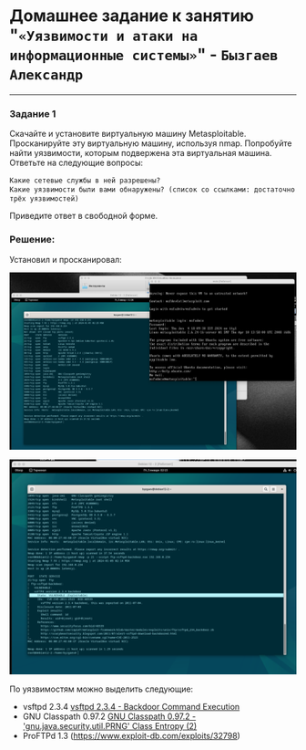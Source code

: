 # Домашнее задание к занятию "`«Уязвимости и атаки на информационные системы»`" - `Бызгаев Александр`

---

### Задание 1

Скачайте и установите виртуальную машину Metasploitable.
Просканируйте эту виртуальную машину, используя nmap.
Попробуйте найти уязвимости, которым подвержена эта виртуальная машина.
Ответьте на следующие вопросы:

    Какие сетевые службы в ней разрешены?  
    Какие уязвимости были вами обнаружены? (список со ссылками: достаточно трёх уязвимостей)
Приведите ответ в свободной форме.

### Решение:

Установил и просканировал: 

![image](https://github.com/Byzgaev-I/Vulnerabilities-and-attacks/blob/main/Metasploitable.png)

![image](https://github.com/Byzgaev-I/Vulnerabilities-and-attacks/blob/main/Metasploitable2.png)


По уязвимостям можно выделить следующие:
 
- vsftpd 2.3.4 [vsftpd 2.3.4 - Backdoor Command Execution](https://www.exploit-db.com/exploits/49757)
- GNU Classpath 0.97.2 [GNU Classpath 0.97.2 - 'gnu.java.security.util.PRNG' Class Entropy (2)](https://www.exploit-db.com/exploits/32674)
- ProFTPd 1.3 (https://www.exploit-db.com/exploits/32798)

